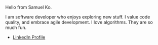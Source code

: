 Hello from Samuel Ko.

I am software developer who enjoys exploring new stuff.
I value code quality, and embrace agile development.
I love algorithms. They are so much fun.

* [LinkedIn Profile](https://www.linkedin.com/in/samuelko123/)
